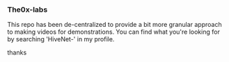 ### The0x-labs

This repo has been de-centralized to provide a bit more granular approach to making videos for demonstrations. You can find what you're looking for by searching 'HiveNet-<topic>' in my profile.

thanks

